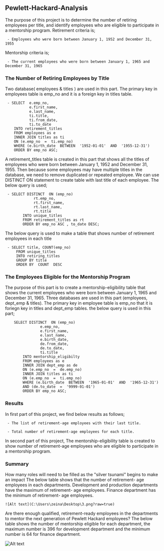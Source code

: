 ## Pewlett-Hackard-Analysis

The purpose of this project is to determine the number of retiring employees per title, and identify employees who are eligible to participate in a mentorship program.
Retirement criteria is; 

	 - Employees who were born between January 1, 1952 and December 31, 1955 

Mentorship criteria is;
 

	 - The current employees who were born between January 1, 1965 and December 31, 1965	
	  
### The Number of Retiring Employees by Title
Two database( employees & titles ) are used in this part. The primary key in employees table is emp_no and it is a foreign key in titles table.

	 - SELECT  e.emp_no,
			   e.first_name,
			   e.last_name,
			   ti.title,
			   ti.from_date,
			   ti.to_date
		INTO retirement_titles
		FROM employees as e
		INNER JOIN titles as ti
		ON (e.emp_no  =  ti.emp_no)
		WHERE (e.birth_date  BETWEEN  '1952-01-01'  AND  '1955-12-31')
		ORDER BY emp_no ASC;

A retirement_titles  table is created in this part  that shows all the titles of employees who were born between January 1, 1952 and December 31, 1955.
Then because  some employees may have multiple titles in the database, we need to remove duplicated or repeated employee.
We can use DISTINCT ON statement to create table with last title of each employee. The below query is used;

	 - SELECT DISTINCT  ON (emp_no)
				 rt.emp_no,
				 rt.first_name,
				 rt.last_name,
				 rt.title
			INTO unique_titles
			FROM retirement_titles as rt
			ORDER BY emp_no ASC , to_date DESC;

The below query is used to make a table that shows number of retirement employees in each title

	 - SELECT title, COUNT(emp_no)
		 FROM unique_titles
		 INTO retiring_titles
		 GROUP BY title
		 ORDER BY  COUNT  DESC

### The Employees Eligible for the Mentorship Program
The purpose of this part is to create a mentorship-eligibility table that shows the current employees who were born between January 1, 1965 and December 31, 1965. Three databases are used in this part (employees, dept_emp & titles). The primary key in employee table is emp_no that it is foriegn key in titles and dept_emp tables. the below query is used in this part;

		SELECT DISTINCT  ON (emp_no)
					e.emp_no,
					e.first_name,
					e.last_name,
					e.birth_date,
					de.from_date,
					de.to_date,
					ti.title
			INTO mentorship_eligibilty
			FROM employees as e
			INNER JOIN dept_emp as de
			ON (e.emp_no  =  de.emp_no)
			INNER JOIN titles as ti
			ON (e.emp_no  =  ti.emp_no)
			WHERE (e.birth_date  BETWEEN  '1965-01-01'  AND  '1965-12-31')
			AND (de.to_date  =  '9999-01-01')
			ORDER BY emp_no ASC;

### Results
In first part of this project, we find below results as follows;

	 - The list of retirement-age employees with their last title. 

	 - Total number of retirement-age employees for each title.

In second part of this project, The mentorship-eligibility table is created to show number of retirement-age employees who are eligible to participate in a mentorship program.

### Summary

How many roles will need to be filled as the "silver tsunami" begins to make an impact
The below table shows that the number of retirement- age employees in each departments. Development and production departments have the maximum  of retirement- age employees. Finance department has the minimum of retirement- age employees.
```
![Alt text](C:\Users\zeina\Desktop\3.png?raw=true)
```
Are there enough qualified, retirement-ready employees in the departments to mentor the next generation of Pewlett Hackard employees?
The below table shows the number of  mentorship eligible for each department, the maximum number is 396 for development department and  the minimum number is 64 for finance department.

![Alt text](C:\Users\zeina\Desktop/5.png?raw=true)

